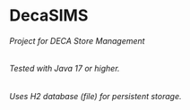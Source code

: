 # DecaSIMS

###### Project for DECA Store Management
###### Tested with Java 17 or higher.
###### Uses H2 database (file) for persistent storage.
